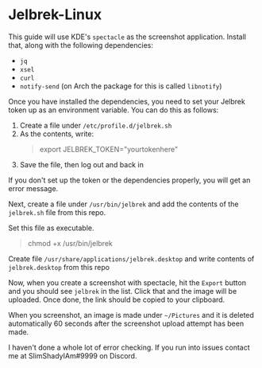 # Jelbrek-Linux

This guide will use KDE's `spectacle` as the screenshot application. Install that, along with the following dependencies:

-   `jq`
-   `xsel`
-   `curl`
-   `notify-send` (on Arch the package for this is called `libnotify`)

Once you have installed the dependencies, you need to set your Jelbrek token up as an environment variable. You can do this as follows:

1. Create a file under `/etc/profile.d/jelbrek.sh`
2. As the contents, write:
    > export JELBREK_TOKEN="yourtokenhere"
3. Save the file, then log out and back in

If you don't set up the token or the dependencies properly, you will get an error message.

Next, create a file under `/usr/bin/jelbrek` and add the contents of the `jelbrek.sh` file from this repo.

Set this file as executable.

> chmod +x /usr/bin/jelbrek

Create file `/usr/share/applications/jelbrek.desktop` and write contents of `jelbrek.desktop` from this repo

Now, when you create a screenshot with spectacle, hit the `Export` button and you should see `jelbrek` in the list. Click that and the image will be uploaded. Once done, the link should be copied to your clipboard.

When you screenshot, an image is made under `~/Pictures` and it is deleted automatically 60 seconds after the screenshot upload attempt has been made.

I haven't done a whole lot of error checking. If you run into issues contact me at SlimShadyIAm#9999 on Discord.
